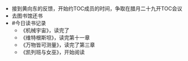 - 接到黄向东的反馈，开始约TOC成员的时间，争取在腊月二十九开TOC会议
- 去图书馆还书
- #今日读书记录
	- 《机械宇宙》，读完了
	- 《维特根斯坦》，读完第十一章
	- 《万物皆可测量》，读完了第三章
	- 《凯列班与女巫》，开始阅读